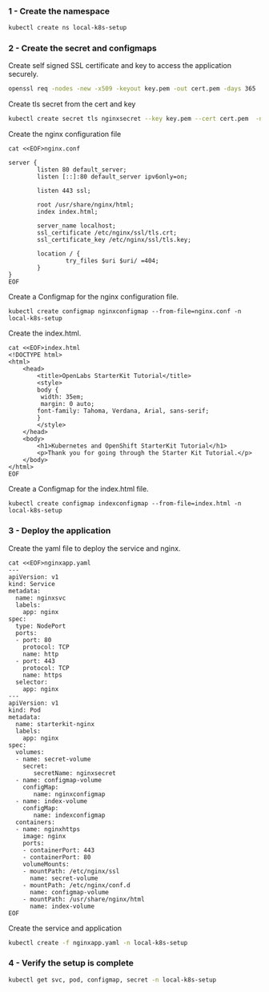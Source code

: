 ### 1 - Create the namespace

```bash
kubectl create ns local-k8s-setup
```

### 2 - Create the secret and configmaps

Create self signed SSL certificate and key to access the application securely.

```bash
openssl req -nodes -new -x509 -keyout key.pem -out cert.pem -days 365
```

Create tls secret from the cert and key

```bash
kubectl create secret tls nginxsecret --key key.pem --cert cert.pem  -n local-k8s-setup
```

Create the nginx configuration file 

```
cat <<EOF>nginx.conf

server {
        listen 80 default_server;
        listen [::]:80 default_server ipv6only=on;

        listen 443 ssl;
    
        root /usr/share/nginx/html;
        index index.html;
    
        server_name localhost;
        ssl_certificate /etc/nginx/ssl/tls.crt;
        ssl_certificate_key /etc/nginx/ssl/tls.key;
    
        location / {
                try_files $uri $uri/ =404;
        }
}
EOF
```

Create a Configmap for the nginx configuration file.

```
kubectl create configmap nginxconfigmap --from-file=nginx.conf -n local-k8s-setup
```

Create the index.html.

```
cat <<EOF>index.html
<!DOCTYPE html>
<html>
	<head>
		<title>OpenLabs StarterKit Tutorial</title>
		<style>
    	body {
      	 width: 35em;
      	 margin: 0 auto;
       	font-family: Tahoma, Verdana, Arial, sans-serif;
      	}
		</style>
	</head>
	<body>
		<h1>Kubernetes and OpenShift StarterKit Tutorial</h1>
		<p>Thank you for going through the Starter Kit Tutorial.</p>
	</body>
</html>
EOF
```

Create a Configmap for the index.html file.

```
kubectl create configmap indexconfigmap --from-file=index.html -n local-k8s-setup
```

### 3 - Deploy the application

Create the yaml file to deploy the service and nginx.

```
cat <<EOF>nginxapp.yaml
---
apiVersion: v1
kind: Service
metadata:
  name: nginxsvc
  labels:
    app: nginx
spec:
  type: NodePort
  ports:
  - port: 80
    protocol: TCP
    name: http
  - port: 443
    protocol: TCP
    name: https
  selector:
    app: nginx
---
apiVersion: v1
kind: Pod
metadata:
  name: starterkit-nginx
  labels:
    app: nginx
spec:
  volumes:
  - name: secret-volume
    secret:
       secretName: nginxsecret
  - name: configmap-volume
    configMap:
       name: nginxconfigmap
  - name: index-volume
    configMap:
       name: indexconfigmap
  containers:
  - name: nginxhttps
    image: nginx
    ports:
    - containerPort: 443
    - containerPort: 80
    volumeMounts:
    - mountPath: /etc/nginx/ssl
      name: secret-volume
    - mountPath: /etc/nginx/conf.d
      name: configmap-volume
    - mountPath: /usr/share/nginx/html
      name: index-volume
EOF
```

Create the service and application

```bash
kubectl create -f nginxapp.yaml -n local-k8s-setup
```

### 4 - Verify the setup is complete

```bash
kubectl get svc, pod, configmap, secret -n local-k8s-setup
```

